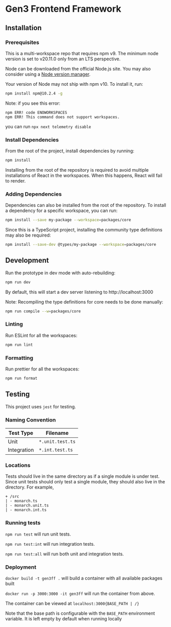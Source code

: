 # Gen3 Frontend Framework

## Installation

### Prerequisites

This is a multi-workspace repo that requires npm v9. The minimum node version is set to v20.11.0 only from an LTS perspective.

Node can be downloaded from the official Node.js site. You may also consider using a [Node version manager](https://docs.npmjs.com/cli/v7/configuring-npm/install#using-a-node-version-manager-to-install-nodejs-and-npm).

Your version of Node may not ship with npm v10. To install it, run:

```bash
npm install npm@10.2.4 -g
```

Note: if you see this error:
```
npm ERR! code ENOWORKSPACES
npm ERR! This command does not support workspaces.
```
you can run ```npx next telemetry disable```

### Install Dependencies

From the root of the project, install dependencies by running:

```bash
npm install
```

Installing from the root of the repository is required to avoid
multiple installations of React in the workspaces. When this happens,
React will fail to render.

### Adding Dependencies

Dependencies can also be installed from the root of the repository.
To install a dependency for a specific workspace, you can run:

```bash
npm install --save my-package --workspace=packages/core
```

Since this is a TypeScript project, installing the community type definitions may also be required:

```bash
npm install --save-dev @types/my-package --workspace=packages/core
```

## Development

Run the prototype in dev mode with auto-rebuilding:

```bash
npm run dev
```

By default, this will start a dev server listening to http://localhost:3000

Note: Recompiling the type definitions for core needs to be done manually:

```bash
npm run compile --w=packages/core
```

### Linting

Run ESLint for all the workspaces:

```bash
npm run lint
```

### Formatting

Run prettier for all the workspaces:

```bash
npm run format
```

## Testing

This project uses `jest` for testing.

### Naming Convention

| Test Type   | Filename         |
| ----------- | ---------------- |
| Unit        | `*.unit.test.ts` |
| Integration | `*.int.test.ts`  |

### Locations

Tests should live in the same directory as if a single module is under test. Since unit tests should only test a single module, they should also live in the directory.
For example,

```
+ /src
| - monarch.ts
| - monarch.unit.ts
| - monarch.int.ts
```

### Running tests

`npm run test` will run unit tests.

`npm run test:int` will run integration tests.

`npm run test:all` will run both unit and integration tests.

### Deployment

`docker build -t gen3ff .` will build a container with all available packages built

`docker run -p 3000:3000 -it gen3ff` will run the container from above.

The container can be viewed at `localhost:3000{BASE_PATH | /}`

Note that the base path is configurable with the `BASE_PATH` environment variable. It is left empty by default when running locally
